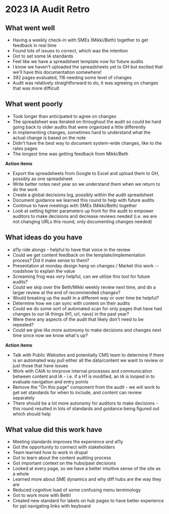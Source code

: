 # 2023 IA Audit Retro

## What went well
- Having a weekly check-in with SMEs (Mikki/Beth) together to get feedback in real time
- Found lots of issues to correct, which was the intention
- Got to set some IA standards
- Feel like we have a spreadsheet template now for future audits
- I know we haven't uploaded the spreadsheets yet to GH but excited that we'll have this documentation somewhere!
- 392 pages evaluated, 116 needing some level of changes
- Audit was relatively straightforward to do, it was agreeing on changes that was more difficult

## What went poorly
- Took longer than anticipated to agree on changes
- The spreadsheet was iterated on throughout the audit so could be hard going back to older audits that were organized a little differently
- In implementing changes, sometimes hard to understand what the actual change is based on the note
- Didn't have the best way to document system-wide changes, like to the rates pages
- The longest time was getting feedback from Mikki/Beth


**Action items**
- Export the spreadsheets from Google to Excel and upload them to GH, possibly as one spreadsheet
- Write better notes next year so we understand them when we return to do the work
- Create a global decisions log, possibly within the audit spreadsheet
- Document guidance we learned this round to help with future audits
- Continue to have meetings with SMEs (Mikki/Beth) together
- Look at setting tighter parameters up front for the audit to empower auditors to make decisions and decrease reviews needed (i.e. we are not changing URLs this round, only documenting changes needed)
  
## What ideas do you have
- a11y ride alongs - helpful to have that voice in the review
- Could we get content feedback on the template/implementation process? Did it make sense to them?
- Presentation at monday design hang on changes / Market this work -- roadshow to explain the value
- Screaming frog was very helpful, can we utilize this tool for future audits?
- Could we skip over the Beth/Mikki weekly review next time, and do a larger review at the end of recommended changes?
- Would breaking up the audit in a different way or over time be helpful?
- Determine how we can sync with content on their audits
- Could we do some sort of automated scan for only pages that have had changes to our IA things (H1, url, navs) in the past year?
- Were there any aspects of the audit that likely don't need to be repeated?
- Could we give IAs more autonomy to make decisions and changes next time since now we know what's up?


**Action items**
- Talk with Public Websites and potentially CMS team to determine if there is an automated way pull either all the data/content we want to review or just those that have issues
- Work with CAIA to imrprove internal processes and communication between content and IA - i.e. if a H1 is modified, an IA is looped in to evaluate navigation and entry points
- Remove the "On this page" component from the audit - we will work to get set standards for when to include, and content can review separately
- There should be a lot more autonomy for auditors to make decisions - this round resulted in lots of standards and guidance being figured out which should help

## What value did this work have
- Meeting standards improves the experience and a11y
- Got the opportunity to connect with stakeholders
- Team learned how to work in drupal
- Got to learn about the content auditing process
- Got important context on the hubs/past decisions
- Looked at every page, so we have a better intuitive sense of the site as a whole
- Learned more about SME dynamics and why diff hubs are the way they are
- Reduced cognitive load of some confusing menu terminology
- Got to work more with Beth!
- Created new standard for labels on hub pages to have better experience for ppl navigating links with keyboard
